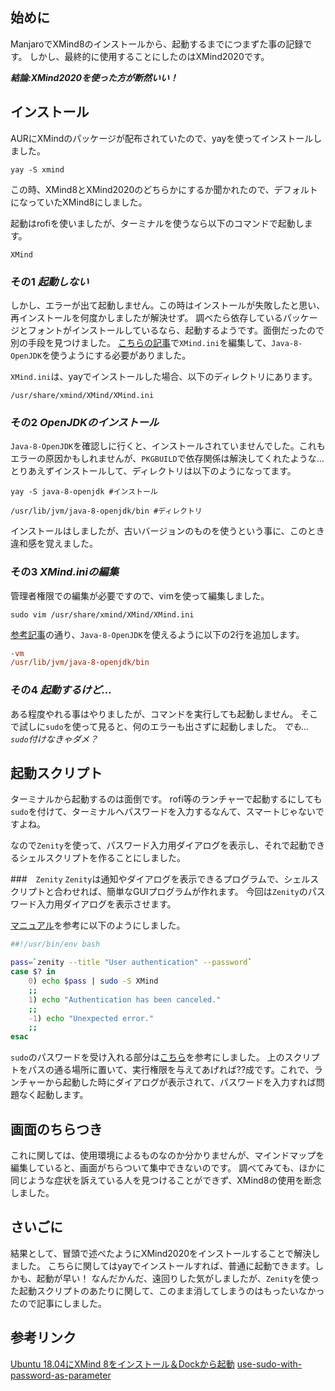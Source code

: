 ## 始めに
ManjaroでXMind8のインストールから、起動するまでにつまずた事の記録です。
しかし、最終的に使用することにしたのはXMind2020です。

___結論:XMind2020を使った方が断然いい！___ 


## インストール
AURにXMindのパッケージが配布されていたので、yayを使ってインストールしました。

```zsh:terminal
yay -S xmind
```

この時、XMind8とXMind2020のどちらかにするか聞かれたので、デフォルトになっていたXMind8にしました。

起動はrofiを使いましたが、ターミナルを使うなら以下のコマンドで起動します。

```zsh:terminal
XMind
```


### その1 _起動しない_
しかし、エラーが出て起動しません。この時はインストールが失敗したと思い、再インストールを何度かしましたが解決せず。
調べたら依存しているパッケージとフォントがインストールしているなら、起動するようです。面倒だったので別の手段を見つけました。
[こちらの記事](https://qiita.com/ocean_f/items/21c86c2f2fb97f5d27c0#xmindiniの編集)で`XMind.ini`を編集して、`Java-8-OpenJDK`を使うようにする必要がありました。

`XMind.ini`は、yayでインストールした場合、以下のディレクトリにあります。

```zsh:terminal
/usr/share/xmind/XMind/XMind.ini
```


### その2 _OpenJDKのインストール_
`Java-8-OpenJDK`を確認しに行くと、インストールされていませんでした。これもエラーの原因かもしれませんが、`PKGBUILD`で依存関係は解決してくれたような…
とりあえずインストールして、ディレクトリは以下のようになってます。

```zsh:terminal
yay -S java-8-openjdk #インストール

/usr/lib/jvm/java-8-openjdk/bin #ディレクトリ
```

インストールはしましたが、古いバージョンのものを使うという事に、このとき違和感を覚えました。


### その3 _XMind.iniの編集_
管理者権限での編集が必要ですので、vimを使って編集しました。

```zsh:terminal
sudo vim /usr/share/xmind/XMind/XMind.ini
```

[参考記事](https://qiita.com/ocean_f/items/21c86c2f2fb97f5d27c0#xmindiniの編集)の通り、`Java-8-OpenJDK`を使えるように以下の2行を追加します。

```ini:XMind.ini
-vm 
/usr/lib/jvm/java-8-openjdk/bin
```


### その4 _起動するけど…_
ある程度やれる事はやりましたが、コマンドを実行しても起動しません。
そこで試しに`sudo`を使って見ると、何のエラーも出さずに起動しました。
_でも…`sudo`付けなきゃダメ？_


## 起動スクリプト
ターミナルから起動するのは面倒です。
rofi等のランチャーで起動するにしても`sudo`を付けて、ターミナルへパスワードを入力するなんて、スマートじゃないですよね。

なので`Zenity`を使って、パスワード入力用ダイアログを表示し、それで起動できるシェルスクリプトを作ることにしました。


###　`Zenity`
`Zenity`は通知やダイアログを表示できるプログラムで、シェルスクリプトと合わせれば、簡単なGUIプログラムが作れます。
今回は`Zenity`のパスワード入力用ダイアログを表示させます。

[マニュアル](https://help.gnome.org/users/zenity/3.32/password.html.ja)を参考に以下のようにしました。

```bash:xmind.sh
##!/usr/bin/env bash

pass=`zenity --title "User authentication" --password`
case $? in
    0) echo $pass | sudo -S XMind
    ;;
    1) echo "Authentication has been canceled."
    ;;
    -1) echo "Unexpected error." 
    ;;
esac
```

`sudo`のパスワードを受け入れる部分は[こちら](https://stackoverflow.com/questions/11955298/use-sudo-with-password-as-parameter)を参考にしました。
上のスクリプトをパスの通る場所に置いて、実行権限を与えてあげれば??成です。これで、ランチャーから起動した時にダイアログが表示されて、パスワードを入力すれば問題なく起動します。


## 画面のちらつき
これに関しては、使用環境によるものなのか分かりませんが、マインドマップを編集していると、画面がちらついて集中できないのです。
調べてみても、ほかに同じような症状を訴えている人を見つけることができず、XMind8の使用を断念しました。


## さいごに
結果として、冒頭で述べたようにXMind2020をインストールすることで解決しました。
こちらに関してはyayでインストールすれば、普通に起動できます。しかも、起動が早い！
なんだかんだ、遠回りした気がしましたが、`Zenity`を使った起動スクリプトのあたりに関して、このまま消してしまうのはもったいなかったので記事にしました。


## 参考リンク
[Ubuntu 18.04にXMind 8をインストール＆Dockから起動](https://qiita.com/ocean_f/items/21c86c2f2fb97f5d27c0)
[use-sudo-with-password-as-parameter](https://stackoverflow.com/questions/11955298/use-sudo-with-password-as-parameter)
